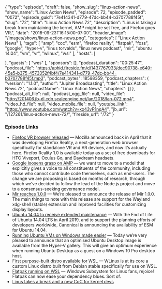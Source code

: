 {
  "type": "episode",
  "draft": false,
  "show_slug": "linux-action-news",
  "show_name": "Linux Action News",
  "episode": 72,
  "episode_padded": "0072",
  "episode_guid": "7e414341-d779-47dc-bb44-b3707788f45f",
  "slug": "72",
  "title": "Linux Action News 72",
  "description": "Linus is taking a break from maintaining the kernel, AMP might be set free, and Firefox goes VR.",
  "date": "2018-09-23T16:15:00-07:00",
  "header_image": "/images/shows/linux-action-news.png",
  "categories": [
    "Linux Action News"
  ],
  "tags": [
    "amp",
    "coc",
    "esm",
    "firefox reality",
    "flatpak",
    "foss",
    "google",
    "hyper-v",
    "linus torvalds",
    "linux news podcast",
    "mir",
    "ubuntu 14.04",
    "vm",
    "vr",
    "wlinux",
    "wsl"
  ],
  "hosts": [
   
  ],
  "guests": [
    "wes"
  ],
  "sponsors": [],
  "podcast_duration": "00:25:47",
  "podcast_file": "https://aphid.fireside.fm/d/1437767933/dec90738-e640-45e5-b375-4573052f4bf4/7e414341-d779-47dc-bb44-b3707788f45f.mp3",
  "podcast_bytes": 18568359,
  "podcast_chapters": {
    "version": "1.1.0",
    "author": "Jupiter Broadcasting",
    "title": "Linux Action News 72",
    "podcastName": "Linux Action News",
    "chapters": []
  },
  "podcast_alt_file": null,
  "podcast_ogg_file": null,
  "video_file": "http://201406.jb-dl.cdn.scaleengine.net/lan/2018/lan-072.mp4",
  "video_hd_file": null,
  "video_mobile_file": null,
  "youtube_link": "https://www.youtube.com/watch?v=xx43vP1nqA4",
  "jb_url": "/127261/linux-action-news-72/",
  "fireside_url": "/72"
}


### Episode Links

  * [Firefox VR browser released](https://venturebeat.com/2018/09/18/firefox-reality-browser-arrives-for-htc-viveport-oculus-go-and-daydream/ "Firefox VR browser released") — Mozilla announced back in April that it was developing Firefox Reality, a next-generation web browser specifically for standalone VR and AR devices, and now it’s actually here. Firefox Reality 1.0 is available today as a set of free downloads for HTC Viveport, Oculus Go, and Daydream headsets.
  * [Google loosens grasp on AMP](https://amphtml.wordpress.com/2018/09/18/governance/ "Google loosens grasp on AMP") — we want to move to a model that explicitly gives a voice to all constituents of the community, including those who cannot contribute code themselves, such as end-users. The change we are proposing is based on months of research, through which we’ve decided to follow the lead of the Node.js project and move to a consensus-seeking governance model.
  * [Mir reaches 1.0.0](https://community.ubuntu.com/t/mir-1-0-0-release/8079 "Mir reaches 1.0.0") — We’re pleased to announce the release of Mir 1.0.0. The main things to note with this release are support for the Wayland xdg-shell (stable) extension and improved facilities for customizing display layouts.
  * [Ubuntu 14.04 to receive extended maintenance](https://blog.ubuntu.com/2018/09/19/extended-security-maintenance-ubuntu-14-04-trusty-tahr "Ubuntu 14.04 to receive extended maintenance") — With the End of Life of Ubuntu 14.04 LTS in April 2019, and to support the planning efforts of developers worldwide, Canonical is announcing the availability of ESM for Ubuntu 14.04.
  * [Running Ubuntu VMs on Windows made easier](https://blog.ubuntu.com/2018/09/17/optimised-ubuntu-desktop-images-available-in-microsoft-hyper-v-gallery "Running Ubuntu VMs on Windows made easier") — Today we’re very pleased to announce that an optimised Ubuntu Desktop image is available from the Hyper-V gallery. This will give an optimum experience when running Ubuntu Desktop as a guest on a Windows 10 Pro desktop host.
  * [First purpose-built distro available for WSL](https://www.microsoft.com/en-us/p/wlinux/9nv1gv1pxz6p#activetab=pivot:overviewtab "First purpose-built distro available for WSL") — WLinux is at its core a custom Linux distro built from Debian stable specifically for use on WSL.
  * [Flatpak running on WSL](https://www.theregister.co.uk/2018/09/17/flatpak_windows_wsl/ "Flatpak running on WSL") — Windows Subsystem for Linux fans, rejoice! Flatpak can now ease your dependency blues. Sort of.
  * [Linus takes a break and a new CoC for kernel devs](https://www.theverge.com/platform/amp/2018/9/21/17883442/linux-founder-linus-torvalds-apology-code-of-conduct-change-enforcement "Linus takes a break and a new CoC for kernel devs")



